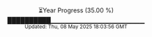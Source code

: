 <p align="center">
⏳Year Progress (35.00 %)<br>
██████████▁▁▁▁▁▁▁▁▁▁▁▁▁▁▁▁▁▁▁▁ <br>
<sub>Updated: Thu, 08 May 2025 18:03:56 GMT</sub>
</p>

